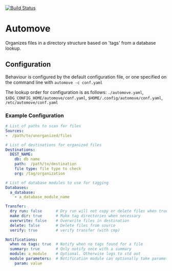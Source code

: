 [![Build Status](https://travis-ci.org/masterfuzz/automove.svg?branch=master)](https://travis-ci.org/masterfuzz/automove)

Automove
========

Organizes files in a directory structure based on 'tags' from a database lookup.

## Configuration
Behaviour is configured by the default configuration file, or one specified on the command line with `automove -c conf.yaml`

The lookup order for configuration is as follows:
`./automove.yaml`, `$XDG_CONFIG_HOME/automove/conf.yaml`, `$HOME/.config/automove/conf.yaml`, `/etc/automove/conf.yaml`

### Example Configuration
```yaml
# List of paths to scan for files
Sources:
-  /path/to/unorganized/files

# List of destinations for organized files
Destinations:
  DEST_NAME:
    db: db name
    path:  /path/to/destination
    file type: file type to check
    org: /tag/organization

# List of database modules to use for tagging
Databases:
  a_database:
    - a_database_module_name

Transfer:
  dry run: false      # Dry run will not copy or delete files when true
  make dir: true      # Make tag directories when necessary
  overwrite: false    # Overwrite files in destination
  delete: false       # Delete files from source
  verify: true        # verify transfer (with cmp)

Notifications:
  when no tags: true  # Notify when no tags found for a file
  summary: true       # Only notify once with a summary
  module: a_module    # Optional. Otherwise logs to std out
  module parameters:  # Notification module can optionally take parameters
    param: value
```


